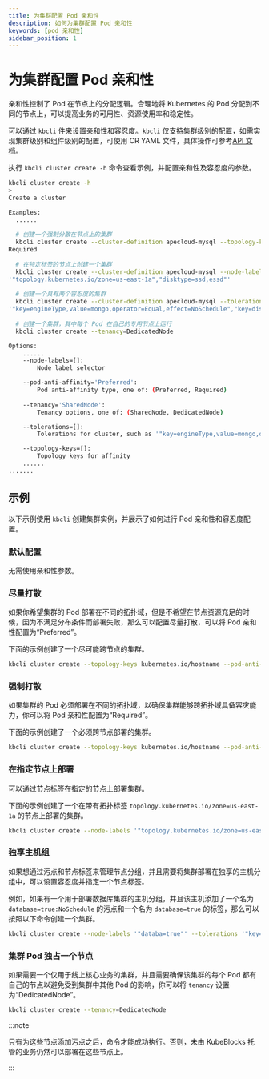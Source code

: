 ```yaml
---
title: 为集群配置 Pod 亲和性
description: 如何为集群配置 Pod 亲和性
keywords: [pod 亲和性]
sidebar_position: 1
---
```


# 为集群配置 Pod 亲和性

亲和性控制了 Pod 在节点上的分配逻辑。合理地将 Kubernetes 的 Pod 分配到不同的节点上，可以提高业务的可用性、资源使用率和稳定性。

可以通过 `kbcli` 件来设置亲和性和容忍度。`kbcli` 仅支持集群级别的配置，如需实现集群级别和组件级别的配置，可使用 CR YAML 文件，具体操作可参考[API 文档](./../../../api-docs/maintenance/resource-scheduling/resource-scheduling.md)。

执行 `kbcli cluster create -h` 命令查看示例，并配置亲和性及容忍度的参数。

```bash
kbcli cluster create -h
>
Create a cluster

Examples:
  ......
  
  # 创建一个强制分散在节点上的集群
  kbcli cluster create --cluster-definition apecloud-mysql --topology-keys kubernetes.io/hostname --pod-anti-affinity
Required
  
  # 在特定标签的节点上创建一个集群
  kbcli cluster create --cluster-definition apecloud-mysql --node-labels
'"topology.kubernetes.io/zone=us-east-1a","disktype=ssd,essd"'
  
  # 创建一个具有两个容忍度的集群
  kbcli cluster create --cluster-definition apecloud-mysql --tolerations
'"key=engineType,value=mongo,operator=Equal,effect=NoSchedule","key=diskType,value=ssd,operator=Equal,effect=NoSchedule"'
  
  # 创建一个集群，其中每个 Pod 在自己的专用节点上运行
  kbcli cluster create --tenancy=DedicatedNode

Options:
    ......
    --node-labels=[]:
        Node label selector

    --pod-anti-affinity='Preferred':
        Pod anti-affinity type, one of: (Preferred, Required)
        
    --tenancy='SharedNode':
        Tenancy options, one of: (SharedNode, DedicatedNode)

    --tolerations=[]:
        Tolerations for cluster, such as '"key=engineType,value=mongo,operator=Equal,effect=NoSchedule"'

    --topology-keys=[]:
        Topology keys for affinity
    ......
.......
```

## 示例

以下示例使用 `kbcli` 创建集群实例，并展示了如何进行 Pod 亲和性和容忍度配置。

### 默认配置

无需使用亲和性参数。

### 尽量打散

如果你希望集群的 Pod 部署在不同的拓扑域，但是不希望在节点资源充足的时候，因为不满足分布条件而部署失败，那么可以配置尽量打散，可以将 Pod 亲和性配置为“Preferred”。

下面的示例创建了一个尽可能跨节点的集群。

```bash
kbcli cluster create --topology-keys kubernetes.io/hostname --pod-anti-affinity Preferred
```

### 强制打散

如果集群的 Pod 必须部署在不同的拓扑域，以确保集群能够跨拓扑域具备容灾能力，你可以将 Pod 亲和性配置为“Required”。

下面的示例创建了一个必须跨节点部署的集群。

```bash
kbcli cluster create --topology-keys kubernetes.io/hostname --pod-anti-affinity Required
```

### 在指定节点上部署

可以通过节点标签在指定的节点上部署集群。

下面的示例创建了一个在带有拓扑标签 `topology.kubernetes.io/zone=us-east-1a` 的节点上部署的集群。

```bash
kbcli cluster create --node-labels '"topology.kubernetes.io/zone=us-east-1a"'
```

### 独享主机组

如果想通过污点和节点标签来管理节点分组，并且需要将集群部署在独享的主机分组中，可以设置容忍度并指定一个节点标签。

例如，如果有一个用于部署数据库集群的主机分组，并且该主机添加了一个名为 `database=true:NoSchedule` 的污点和一个名为 `database=true` 的标签，那么可以按照以下命令创建一个集群。

```bash
kbcli cluster create --node-labels '"databa=true"' --tolerations '"key=database,value=true,operator=Equal,effect=NoSchedule"
```

### 集群 Pod 独占一个节点

如果需要一个仅用于线上核心业务的集群，并且需要确保该集群的每个 Pod 都有自己的节点以避免受到集群中其他 Pod 的影响，你可以将 `tenancy` 设置为“DedicatedNode”。

```bash
kbcli cluster create --tenancy=DedicatedNode
```

:::note

只有为这些节点添加污点之后，命令才能成功执行。否则，未由 KubeBlocks 托管的业务仍然可以部署在这些节点上。

:::
